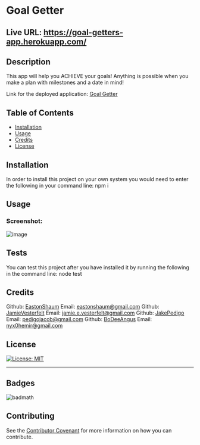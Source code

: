 # Goal Getter

## Live URL: https://goal-getters-app.herokuapp.com/

  ## Description 

  This app will help you ACHIEVE your goals! Anything is possible when you make a plan with milestones and a date in mind!

  Link for the deployed application: [Goal Getter](https://github.com/EastonShaum/Goal-Getter)

  ## Table of Contents 

  * [Installation](#installation)
  * [Usage](#usage)
  * [Credits](#credits)
  * [License](#license)


  ## Installation

  In order to install this project on your own system you would need to enter the following in your command line: npm i


  ## Usage 


### Screenshot:
![image](https://user-images.githubusercontent.com/81572838/128648882-4ac37736-46c9-4716-9f50-a438dcee8ed1.png)

  

  ## Tests

  You can test this project after you have installed it by running the following in the command line: node test

  ## Credits

  Github: [EastonShaum](https://github.com/EastonShaum)
  Email:  eastonshaum@gmail.com
  Github: [JamieVesterfelt](https://github.com/jvesterfelt)
  Email:  jamie.e.vesterfelt@gmail.com
  Github: [JakePedigo](https://github.com/jbped)
  Email:  pedigojacob@gmail.com
  Github: [BoDeeAngus](https://github.com/NYX1122)
  Email:  nyx0hemir@gmail.com

  ## License
  [![License: MIT](https://img.shields.io/badge/License-MIT-yellow.svg)](https://opensource.org/licenses/MIT)

  ---

  ## Badges

  ![badmath](https://img.shields.io/github/languages/top/nielsenjared/badmath)


  ## Contributing

  
  See the [Contributor Covenant](https://www.contributor-covenant.org/) for more information on how you can contribute. 

